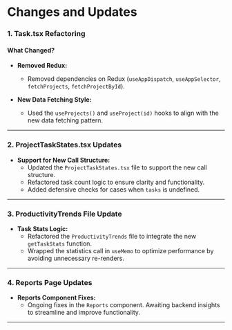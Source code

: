 # Changes and Updates

### 1. Task.tsx Refactoring

#### What Changed?
- **Removed Redux:**
  - Removed dependencies on Redux (`useAppDispatch`, `useAppSelector`, `fetchProjects`, `fetchProjectById`).
  
- **New Data Fetching Style:**
  - Used the `useProjects()` and `useProject(id)` hooks to align with the new data fetching pattern.

---

### 2. ProjectTaskStates.tsx Updates

- **Support for New Call Structure:**
  - Updated the `ProjectTaskStates.tsx` file to support the new call structure.
  - Refactored task count logic to ensure clarity and functionality.
  - Added defensive checks for cases when `tasks` is undefined.

---

### 3. ProductivityTrends File Update

- **Task Stats Logic:**
  - Refactored the `ProductivityTrends` file to integrate the new `getTaskStats` function.
  - Wrapped the statistics call in `useMemo` to optimize performance by avoiding unnecessary re-renders.

---

### 4. Reports Page Updates

- **Reports Component Fixes:**
  - Ongoing fixes in the `Reports` component. Awaiting backend insights to streamline and improve functionality.

---

